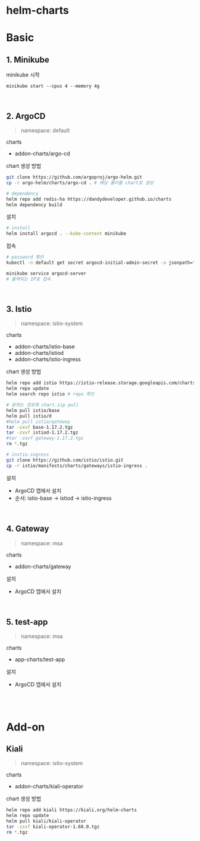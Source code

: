 # helm-charts


# Basic

## 1. Minikube

minikube 시작

`minikube start --cpus 4 --memory 4g`

<br>

## 2. ArgoCD

> namespace: default

charts
- addon-charts/argo-cd

chart 생성 방법
```sh
git clone https://github.com/argoproj/argo-helm.git
cp -r argo-helm/charts/argo-cd . # 해당 폴더를 chart로 생성

# dependency
helm repo add redis-ha https://dandydeveloper.github.io/charts 
helm dependency build
```

설치
```sh
# install
helm install argocd . --kube-context minikube
```

접속
```sh
# password 확인
kubectl -n default get secret argocd-initial-admin-secret -o jsonpath="{.data.password}" | base64 -d # id: admin, password: %이전까지의 값

minikube service argocd-server
# 출력되는 IP로 접속
```

<br>

## 3. Istio

> namespace: istio-system

charts
- addon-charts/istio-base 
- addon-charts/istiod
- addon-charts/istio-ingress

chart 생성 방법
```sh
helm repo add istio https://istio-release.storage.googleapis.com/charts
helm repo update
helm search repo istio # repo 확인

# 원하는 경로에 chart.zip pull
helm pull istio/base
helm pull istio/d
#helm pull istio/gateway
tar -zxvf base-1.17.2.tgz
tar -zxvf istiod-1.17.2.tgz
#tar -zxvf gateway-1.17.2.tgz
rm *.tgz

# instio-ingress
git clone https://github.com/istio/istio.git
cp -r istio/manifests/charts/gateways/istio-ingress .
```

설치
- ArgoCD 앱에서 설치
- 순서: istio-base -> istiod -> istio-ingress

<br>

## 4. Gateway

> namespace: msa

charts
- addon-charts/gateway

설치
- ArgoCD 앱에서 설치

<br>

## 5. test-app

> namespace: msa

charts
- app-charts/test-app

설치
- ArgoCD 앱에서 설치


<br>
<br>

# Add-on

## Kiali

> namespace: istio-system

charts
- addon-charts/kiali-operator

chart 생성 방법
```sh
helm repo add kiali https://kiali.org/helm-charts
helm repo update
helm pull kiali/kiali-operator
tar -zxvf kiali-operator-1.68.0.tgz
rm *.tgz
```
